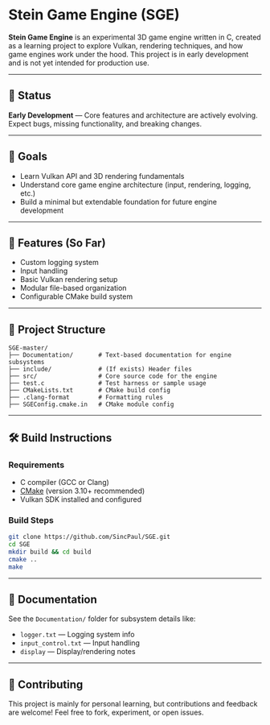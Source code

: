 # Stein Game Engine (SGE)

**Stein Game Engine** is an experimental 3D game engine written in C, created as a learning project to explore Vulkan, rendering techniques, and how game engines work under the hood. This project is in early development and is not yet intended for production use.

---

## 🚧 Status

**Early Development** — Core features and architecture are actively evolving. Expect bugs, missing functionality, and breaking changes.

---

## 🎯 Goals

- Learn Vulkan API and 3D rendering fundamentals  
- Understand core game engine architecture (input, rendering, logging, etc.)  
- Build a minimal but extendable foundation for future engine development

---

## 🧠 Features (So Far)

- Custom logging system
- Input handling
- Basic Vulkan rendering setup
- Modular file-based organization
- Configurable CMake build system

---

## 📁 Project Structure

```
SGE-master/
├── Documentation/       # Text-based documentation for engine subsystems
├── include/             # (If exists) Header files
├── src/                 # Core source code for the engine
├── test.c               # Test harness or sample usage
├── CMakeLists.txt       # CMake build config
├── .clang-format        # Formatting rules
├── SGEConfig.cmake.in   # CMake module config
```

---

## 🛠️ Build Instructions

### Requirements

- C compiler (GCC or Clang)
- [CMake](https://cmake.org/) (version 3.10+ recommended)
- Vulkan SDK installed and configured

### Build Steps

```bash
git clone https://github.com/SincPaul/SGE.git
cd SGE
mkdir build && cd build
cmake ..
make
```

---

## 📜 Documentation

See the `Documentation/` folder for subsystem details like:

- `logger.txt` — Logging system info
- `input_control.txt` — Input handling
- `display` — Display/rendering notes

---

## 🤝 Contributing

This project is mainly for personal learning, but contributions and feedback are welcome! Feel free to fork, experiment, or open issues.